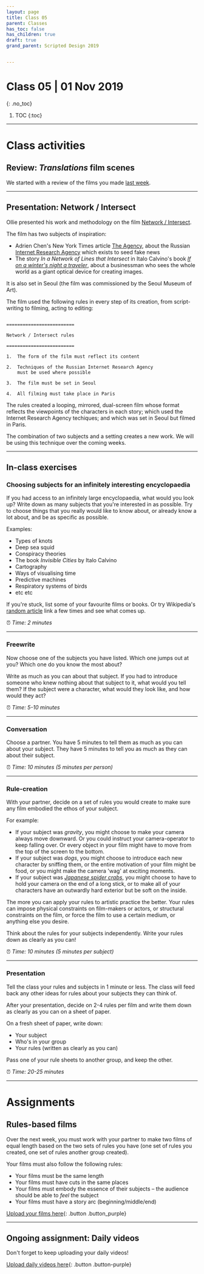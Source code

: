 ```yaml
---
layout: page
title: Class 05
parent: Classes
has_toc: false
has_children: true
draft: true
grand_parent: Scripted Design 2019


---
```

# Class 05 | 01 Nov 2019
{: .no_toc}

1. TOC
{:toc}

----

# Class activities

## Review: _Translations_ film scenes

We started with a review of the films you made [last week](class-04.html).

----

## Presentation: Network / Intersect

Ollie presented his work and methodology on the film [Network / Intersect](https://olliepalmer.com/network-intersect/).



The film has two subjects of inspiration:

- Adrien Chen's New York Times article [The Agency](https://www.nytimes.com/2015/06/07/magazine/the-agency.html), about the Russian [Internet Research Agency](https://en.wikipedia.org/wiki/Internet_Research_Agency) which exists to seed fake news
- The story _In a Network of Lines that Intersect_ in Italo Calvino's book [_If on a winter's night a traveler_](https://en.wikipedia.org/wiki/If_on_a_winter%27s_night_a_traveler), about a businessman who sees the whole world as a giant optical device for creating images.

It is also set in Seoul (the film was commissioned by the Seoul Museum of Art).

The film used the following rules in every step of its creation, from script-writing to filming, acting to editing:

```

=========================

Network / Intersect rules

=========================

1.  The form of the film must reflect its content

2.  Techniques of the Russian Internet Research Agency
    must be used where possible

3.  The film must be set in Seoul

4.  All filming must take place in Paris

```

The rules created a looping, mirrored, dual-screen film whose format reflects the viewpoints of the characters in each story; which used the Internet Research Agency techiques; and which was set in Seoul but filmed in Paris.

The combination of two subjects and a setting creates a new work. We will be using this technique over the coming weeks.

----

## In-class exercises

### Choosing subjects for an infinitely interesting encyclopaedia

If you had access to an infinitely large encyclopaedia, what would you look up? Write down as many subjects that you're interested in as possible. Try to choose things that you really would like to know about, or already know a lot about, and be as specific as possible.

Examples:

- Types of knots
- Deep sea squid
- Conspiracy theories
- The book _Invisible Cities_ by Italo Calvino
- Cartography
- Ways of visualising time
- Predictive machines
- Respiratory systems of birds
- etc etc

If you're stuck, list some of your favourite films or books. Or try Wikipedia's [random article](https://en.wikipedia.org/wiki/Special:Random) link a few times and see what comes up.


⏰️ _Time: 2 minutes_

----

### Freewrite

Now choose one of the subjects you have listed. Which one jumps out at you? Which one do you know the most about?

Write as much as you can about that subject. If you had to introduce someone who knew nothing about that subject to it, what would you tell them? If the subject were a character, what would they look like, and how would they act?

⏰️ _Time: 5-10 minutes_


----

### Conversation

Choose a partner. You have 5 minutes to tell them as much as you can about your subject. They have 5 minutes to tell you as much as they can about their subject.

⏰️ _Time: 10 minutes (5 minutes per person)_


----

### Rule-creation

With your partner, decide on a set of rules you would create to make sure any film embodied the ethos of your subject.

For example:

- If your subject was _gravity_, you might choose to make your camera always move downward. Or you could instruct your camera-operator to keep falling over. Or every object in your film might have to move from the top of the screen to the bottom.
- If your subject was _dogs_, you might choose to introduce each new character by sniffing them, or the entire motivation of your film might be food, or you might make the camera 'wag' at exciting moments.
- If your subject was [_Japanese spider crabs_](https://www.google.com/search?client=firefox-b-d&biw=959&bih=1103&tbm=isch&sa=1&ei=tJ25Xa_XE4G8sAW7mpfQBQ&q=japanese+spider+crab&oq=japanese+spider+crab&gs_l=img.3..0i67j0l9.2938.2938..3167...0.0..0.158.158.0j1......0....1..gws-wiz-img.aB5NTLM1kj8&ved=0ahUKEwivgYO1mMTlAhUBHqwKHTvNBVoQ4dUDCAY&uact=5), you might choose to have to hold your camera on the end of a long stick, or to make all of your characters have an outwardly hard exterior but be soft on the inside.

The more you can apply your rules to artistic practice the better. Your rules can impose physical constraints on film-makers or actors, or structural constraints on the film, or force the film to use a certain medium, or anything else you desire.

Think about the rules for your subjects independently. Write your rules down as clearly as you can!

⏰️ _Time: 10 minutes (5 minutes per subject)_

----

### Presentation

Tell the class your rules and subjects in 1 minute or less. The class will feed back any other ideas for rules about your subjects they can think of.

After your presentation, decide on 2-4 rules per film and write them down as clearly as you can on a sheet of paper.

On a fresh sheet of paper, write down:

- Your subject
- Who's in your group
- Your rules (written as clearly as you can)

Pass one of your rule sheets to another group, and keep the other.

⏰️ _Time: 20-25 minutes_

----

# Assignments

## Rules-based films

Over the next week, you must work with your partner to make two films of equal length based on the two sets of rules you have (one set of rules you created, one set of rules another group created).

Your films must also follow the following rules:

- Your films must be the same length
- Your films must have cuts in the same places
- Your films must embody the essence of their subjects – the audience should be able to _feel_ the subject  
- Your films must have a story arc (beginning/middle/end)

[Upload your films here](https://forms.gle/5Vc1MiMvwSVNykB19){: .button .button_purple}

----


## Ongoing assignment: Daily videos

Don't forget to keep uploading your daily videos!

[Upload daily videos here](https://forms.gle/k2Excws5CPx5QRrN8){: .button .button-purple}
